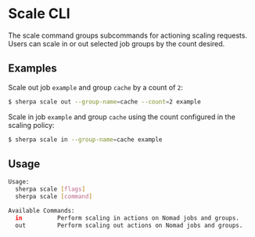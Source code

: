 # Scale CLI

The scale command groups subcommands for actioning scaling requests. Users can scale in or out selected job groups by the count desired.

## Examples

Scale out job `example` and group `cache` by a count of `2`:
```bash
$ sherpa scale out --group-name=cache --count=2 example
```

Scale in job `example` and group `cache` using the count configured in the scaling policy:
```bash
$ sherpa scale in --group-name=cache example
```

## Usage
```bash
Usage:
  sherpa scale [flags]
  sherpa scale [command]

Available Commands:
  in          Perform scaling in actions on Nomad jobs and groups.
  out         Perform scaling out actions on Nomad jobs and groups.
```

